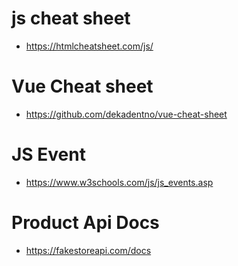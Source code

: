 # js cheat sheet 
- https://htmlcheatsheet.com/js/

# Vue Cheat sheet 
- https://github.com/dekadentno/vue-cheat-sheet

# JS Event 
- https://www.w3schools.com/js/js_events.asp

# Product Api Docs
- https://fakestoreapi.com/docs
